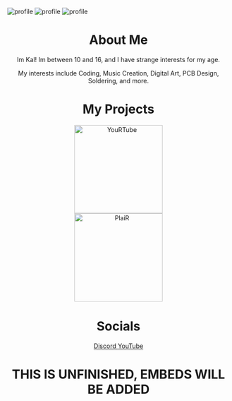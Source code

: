 <br>
  <a href="https://github.com/Kalphalus/Kalphalus/readme.md" target="_blank" style="text-decoration: none;">
  <img src="https://github.com/Kalphalus/.github/blob/c891b3256232cdbaa8cedfbbdf19086ddb308abc/Other/assets/profile/logo.png" alt="profile" />
    <img src="https://github.com/Kalphalus/.github/blob/e4d2f4e931aa58843251a4cefe422134b1ae9a36/Other/assets/profile/aboutme.png" alt="profile" />
    <img src="https://github.com/Kalphalus/.github/blob/60e7cdc8b839b1b950ff08ddaec1cc42d9e06e1b/Other/assets/profile/myinterests.png" alt="profile" />
  </a>
  

<!--
**Kalphalus/Kalphalus** is a ✨ _special_ ✨ repository because its `README.md` (this file) appears on your GitHub profile.

Here are some ideas to get you started:

- 🔭 I’m currently working on ...
- 🌱 I’m currently learning ...
- 👯 I’m looking to collaborate on ...
- 🤔 I’m looking for help with ...
- 💬 Ask me about ...
- 📫 How to reach me: ...
- 😄 Pronouns: ...
- ⚡ Fun fact: ...
-->
<div align="center">
<h1>About Me</h1>
Im Kal! Im between 10 and 16, and I have strange interests for my age.

My interests include Coding, Music Creation, Digital Art, PCB Design, Soldering, and more.

<h1>My Projects</h1>
  <a href="https://github.com/Kalphalus/YouRTube" target="_blank" style="text-decoration: none;">
    <img src="https://github.com/Kalphalus/.github/blob/38c946671c367aa81772ee5ccf8003daa96b1ef8/YouRTube/assets/logo.yourtube.extended.png" style="height: 5vh;" alt="YouRTube" />
  </a>
  <br>
  <a href="https://github.com/Kalphalus/PlaiR" target="_blank" style="text-decoration: none;">
<img src="https://github.com/Kalphalus/.github/blob/b8ac5dd6e74e4610489393dcd229c4eabd90576c/PlaiR/assets/logo.plair.extended.png" style="height: 5vh;" alt="PlaiR" />
  </a>
  
<h1>Socials</h1>
<a href="https://www.discord.com/users/936686654989692928">
Discord
</a><a href="https://www.youtube.com/@Kalphalus">
YouTube
</a>

<h1>THIS IS UNFINISHED, EMBEDS WILL BE ADDED</h1>
</div>

